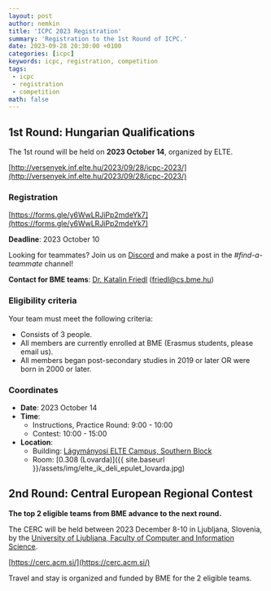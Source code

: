 ```yaml
---
layout: post
author: nemkin
title: 'ICPC 2023 Registration'
summary: 'Registration to the 1st Round of ICPC.'
date: 2023-09-28 20:30:00 +0100
categories: [icpc]
keywords: icpc, registration, competition
tags:
 - icpc
 - registration
 - competition
math: false
---
```


## 1st Round: Hungarian Qualifications

The 1st round will be held on **2023 October 14**, organized by ELTE.

[http://versenyek.inf.elte.hu/2023/09/28/icpc-2023/](http://versenyek.inf.elte.hu/2023/09/28/icpc-2023/)

### Registration

[https://forms.gle/y6WwLRJiPp2mdeYk7](https://forms.gle/y6WwLRJiPp2mdeYk7)

**Deadline**: 2023 October 10

Looking for teammates? Join us on [Discord](https://vprog.hu/discord) and make a post in the *#find-a-teammate* channel!

**Contact for BME teams**: [Dr. Katalin Friedl](http://www.cs.bme.hu/~friedl) ([friedl@cs.bme.hu](mailto:friedl@cs.bme.hu))

### Eligibility criteria

Your team must meet the following criteria:

- Consists of 3 people.
- All members are currently enrolled at BME (Erasmus students, please email us).
- All members began post-secondary studies in 2019 or later OR were born in 2000 or later.

### Coordinates

- **Date**: 2023 October 14
- **Time**:
  - Instructions, Practice Round: 9:00 - 10:00
  - Contest: 10:00 - 15:00
- **Location**:
  - Building: [Lágymányosi ELTE Campus, Southern Block](https://goo.gl/maps/c3KgQrZBMH2mBtmq5)
  - Room: [0.308 (Lovarda)]({{ site.baseurl }}/assets/img/elte_ik_deli_epulet_lovarda.jpg)

## 2nd Round: Central European Regional Contest

**The top 2 eligible teams from BME advance to the next round.**

The CERC will be held between 2023 December 8-10 in Ljubljana, Slovenia, by the [University of Ljubljana, Faculty of Computer and Information Science](https://maps.app.goo.gl/w745vg7XRnDmQxbe9).

[https://cerc.acm.si/](https://cerc.acm.si/)

Travel and stay is organized and funded by BME for the 2 eligible teams.
